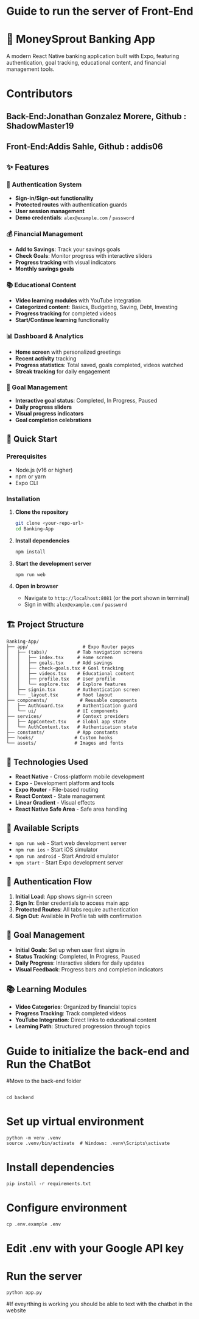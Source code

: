 

# Guide to run the server of Front-End

# 🏦 MoneySprout Banking App

A modern React Native banking application built with Expo, featuring authentication, goal tracking, educational content, and financial management tools.

# Contributors
   ## Back-End:Jonathan Gonzalez Morere, Github : ShadowMaster19
   ## Front-End:Addis Sahle, Github : addis06

## ✨ Features

### 🔐 Authentication System
- **Sign-in/Sign-out functionality**
- **Protected routes** with authentication guards
- **User session management**
- **Demo credentials**: `alex@example.com` / `password`

### 💰 Financial Management
- **Add to Savings**: Track your savings goals
- **Check Goals**: Monitor progress with interactive sliders
- **Progress tracking** with visual indicators
- **Monthly savings goals**

### 📚 Educational Content
- **Video learning modules** with YouTube integration
- **Categorized content**: Basics, Budgeting, Saving, Debt, Investing
- **Progress tracking** for completed videos
- **Start/Continue learning** functionality

### 📊 Dashboard & Analytics
- **Home screen** with personalized greetings
- **Recent activity** tracking
- **Progress statistics**: Total saved, goals completed, videos watched
- **Streak tracking** for daily engagement

### 🎯 Goal Management
- **Interactive goal status**: Completed, In Progress, Paused
- **Daily progress sliders**
- **Visual progress indicators**
- **Goal completion celebrations**

## 🚀 Quick Start

### Prerequisites
- Node.js (v16 or higher)
- npm or yarn
- Expo CLI

### Installation

1. **Clone the repository**
   ```bash
   git clone <your-repo-url>
   cd Banking-App
   ```

2. **Install dependencies**
   ```bash
   npm install
   ```

3. **Start the development server**
   ```bash
   npm run web
   ```

4. **Open in browser**
   - Navigate to `http://localhost:8081` (or the port shown in terminal)
   - Sign in with: `alex@example.com` / `password`

## 🏗️ Project Structure

```
Banking-App/
├── app/                    # Expo Router pages
│   ├── (tabs)/           # Tab navigation screens
│   │   ├── index.tsx     # Home screen
│   │   ├── goals.tsx     # Add savings
│   │   ├── check-goals.tsx # Goal tracking
│   │   ├── videos.tsx    # Educational content
│   │   ├── profile.tsx   # User profile
│   │   └── explore.tsx   # Explore features
│   ├── signin.tsx        # Authentication screen
│   └── _layout.tsx       # Root layout
├── components/            # Reusable components
│   ├── AuthGuard.tsx     # Authentication guard
│   └── ui/               # UI components
├── services/             # Context providers
│   ├── AppContext.tsx    # Global app state
│   └── AuthContext.tsx   # Authentication state
├── constants/            # App constants
├── hooks/               # Custom hooks
└── assets/              # Images and fonts
```

## 🔧 Technologies Used

- **React Native** - Cross-platform mobile development
- **Expo** - Development platform and tools
- **Expo Router** - File-based routing
- **React Context** - State management
- **Linear Gradient** - Visual effects
- **React Native Safe Area** - Safe area handling

## 📱 Available Scripts

- `npm run web` - Start web development server
- `npm run ios` - Start iOS simulator
- `npm run android` - Start Android emulator
- `npm start` - Start Expo development server

## 🔐 Authentication Flow

1. **Initial Load**: App shows sign-in screen
2. **Sign In**: Enter credentials to access main app
3. **Protected Routes**: All tabs require authentication
4. **Sign Out**: Available in Profile tab with confirmation

## 🎯 Goal Management

- **Initial Goals**: Set up when user first signs in
- **Status Tracking**: Completed, In Progress, Paused
- **Daily Progress**: Interactive sliders for daily updates
- **Visual Feedback**: Progress bars and completion indicators

## 📚 Learning Modules

- **Video Categories**: Organized by financial topics
- **Progress Tracking**: Track completed videos
- **YouTube Integration**: Direct links to educational content
- **Learning Path**: Structured progression through topics

# Guide to initialize the back-end and Run the ChatBot

#Move to the back-end folder
```

cd backend
```

# Set up virtual environment
```
python -m venv .venv
source .venv/bin/activate  # Windows: .venv\Scripts\activate
```

# Install dependencies
```
pip install -r requirements.txt
```
# Configure environment
```
cp .env.example .env
```
# Edit .env with your Google API key

# Run the server
```
python app.py
```
#If eveyrthing is working you should be able to text with the chatbot in the website


